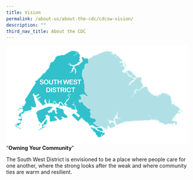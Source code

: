 ```yaml
---
title: Vision
permalink: /about-us/about-the-cdc/cdcsw-vision/
description: ""
third_nav_title: About the CDC
---
```

![Alt text for image on Isomer site](/images/small-map.png)
“**Owning Your Community**" 

The South West District is envisioned to be a place where people care for one another, where the strong looks after the weak and where community ties are warm and resilient.